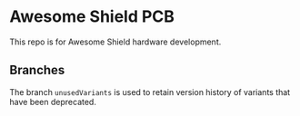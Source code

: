 # Awesome Shield PCB

This repo is for Awesome Shield hardware development.

## Branches

The branch `unusedVariants` is used to retain version history of variants that have been deprecated.
